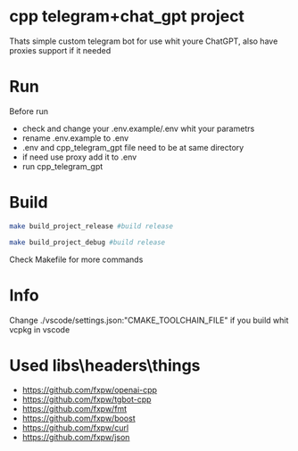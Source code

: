 # cpp telegram+chat_gpt project

Thats simple custom telegram bot for use whit youre ChatGPT, also have proxies support if it needed

# Run

Before run

* check and change your .env.example/.env whit your parametrs
* rename .env.example to .env
* .env and cpp_telegram_gpt file need to be at same directory
* if need use proxy add it to .env
* run cpp_telegram_gpt

# Build

```bash
make build_project_release #build release
```

```bash
make build_project_debug #build release
```

Check Makefile for more commands

# Info

Сhange ./vscode/settings.json:"CMAKE_TOOLCHAIN_FILE" if you build whit vcpkg in vscode

# Used libs\headers\things

* https://github.com/fxpw/openai-cpp
* https://github.com/fxpw/tgbot-cpp
* https://github.com/fxpw/fmt
* https://github.com/fxpw/boost
* https://github.com/fxpw/curl
* https://github.com/fxpw/json
